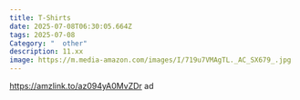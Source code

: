 ```yaml
---
title: T-Shirts
date: 2025-07-08T06:30:05.664Z
tags: 2025-07-08
Category: "  other"
description: 11.xx
image: https://m.media-amazon.com/images/I/719u7VMAgTL._AC_SX679_.jpg
---
```

https://amzlink.to/az094yA0MvZDr ad